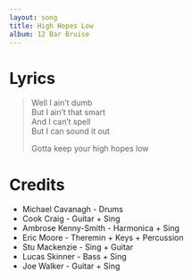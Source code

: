 ```yaml
---
layout: song
title: High Hopes Low
album: 12 Bar Bruise
---
```


# Lyrics

> Well I ain’t dumb   
> But I ain’t that smart   
> And I can’t spell   
> But I can sound it out   
>    
> Gotta keep your high hopes low   

# Credits

* Michael Cavanagh - Drums  
* Cook Craig - Guitar + Sing  
* Ambrose Kenny-Smith - Harmonica + Sing  
* Eric Moore - Theremin + Keys + Percussion  
* Stu Mackenzie - Sing + Guitar  
* Lucas Skinner - Bass + Sing  
* Joe Walker - Guitar + Sing  
